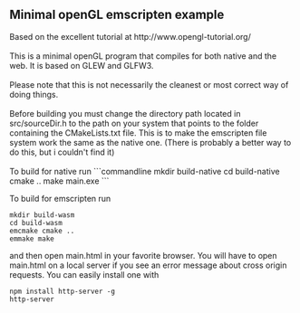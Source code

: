 <h2>
Minimal openGL emscripten example
</h2>
Based on the excellent tutorial at http://www.opengl-tutorial.org/
<br>
<br>
This is a minimal openGL program that compiles for both native and the web. It is based on GLEW and GLFW3.
<br>
<br>
Please note that this is not necessarily the cleanest or most correct way of doing things.
<br>
<br>
Before building you must change the directory path located in src/sourceDir.h to the path on your system that points to the folder containing the CMakeLists.txt file.
This is to make the emscripten file system work the same as the native one. (There is probably a better way to do this, but i couldn't find it)
<br>
<br>
To build for native run
```commandline
mkdir build-native
cd build-native
cmake ..
make
main.exe
```
 
To build for emscripten run
```commandline
mkdir build-wasm
cd build-wasm
emcmake cmake ..
emmake make
```
and then open main.html in your favorite browser. 
You will have to open main.html on a local server if you see an error message about cross origin requests. You can easily install one with 
```commandline
npm install http-server -g
http-server
```

